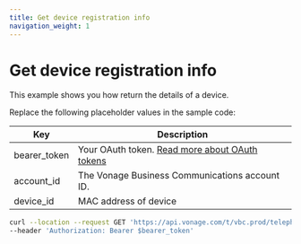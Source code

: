```yaml
---
title: Get device registration info
navigation_weight: 1
---
```


# Get device registration info

This example shows you how return the details of a device. 

Replace the following placeholder values in the sample code:

| Key | Description |
| --- | ----------- |
| bearer_token      | Your OAuth token. [Read more about OAuth tokens](/getting-started/create-a-developer-account) |
| account_id        | The Vonage Business Communications account ID. |
| device_id         | MAC address of device | 

``` bash
curl --location --request GET 'https://api.vonage.com/t/vbc.prod/telephony/v3/registration/accounts/$account_id/devices/$device_id' \
--header 'Authorization: Bearer $bearer_token'
```
